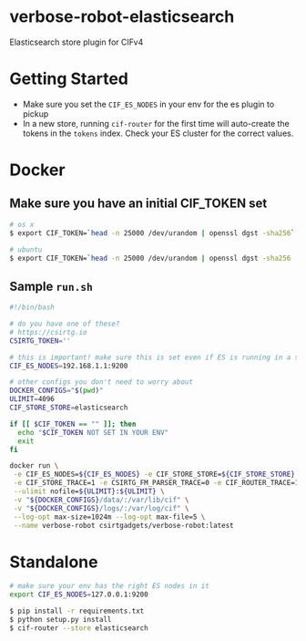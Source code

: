 # verbose-robot-elasticsearch
Elasticsearch store plugin for CIFv4


# Getting Started
* Make sure you set the `CIF_ES_NODES` in your env for the es plugin to pickup
* In a new store, running `cif-router` for the first time will auto-create the tokens in the `tokens` index. Check your ES cluster for the correct values.

# Docker
## Make sure you have an initial CIF_TOKEN set
```bash
# os x
$ export CIF_TOKEN=`head -n 25000 /dev/urandom | openssl dgst -sha256`

# ubuntu
$ export CIF_TOKEN=`head -n 25000 /dev/urandom | openssl dgst -sha256 | awk -F ' ' '{print $2}'`
```

## Sample `run.sh`
```bash
#!/bin/bash

# do you have one of these?
# https://csirtg.io
CSIRTG_TOKEN=''

# this is important! make sure this is set even if ES is running in a sep docker container
CIF_ES_NODES=192.168.1.1:9200

# other configs you don't need to worry about
DOCKER_CONFIGS="$(pwd)"
ULIMIT=4096
CIF_STORE_STORE=elasticsearch

if [[ $CIF_TOKEN == "" ]]; then
  echo "$CIF_TOKEN NOT SET IN YOUR ENV"
  exit
fi

docker run \
 -e CIF_ES_NODES=${CIF_ES_NODES} -e CIF_STORE_STORE=${CIF_STORE_STORE} -e CIF_TOKEN=${CIF_TOKEN} -e CSIRTG_TOKEN=${CSIRTG_TOKEN} \
 -e CIF_STORE_TRACE=1 -e CSIRTG_FM_PARSER_TRACE=0 -e CIF_ROUTER_TRACE=1 -d -p 5000:5000 \
 --ulimit nofile=${ULIMIT}:${ULIMIT} \
 -v "${DOCKER_CONFIGS}/data/:/var/lib/cif" \
 -v "${DOCKER_CONFIGS}/logs/:/var/log/cif" \
 --log-opt max-size=1024m --log-opt max-file=5 \
 --name verbose-robot csirtgadgets/verbose-robot:latest
```

# Standalone
```bash
# make sure your env has the right ES nodes in it
export CIF_ES_NODES=127.0.0.1:9200

$ pip install -r requirements.txt
$ python setup.py install
$ cif-router --store elasticsearch
```

